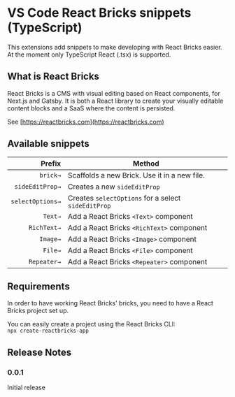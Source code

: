 # VS Code React Bricks snippets (TypeScript)

This extensions add snippets to make developing with React Bricks easier. At the moment only TypeScript React (.tsx) is supported.

## What is React Bricks

React Bricks is a CMS with visual editing based on React components, for Next.js and Gatsby. It is both a React library to create your visually editable content blocks and a SaaS where the content is persisted.

See [https://reactbricks.com](https://reactbricks.com)

## Available snippets

|           Prefix | Method                                              |
| ---------------: | --------------------------------------------------- |
|         `brick→` | Scaffolds a new Brick. Use it in a new file.        |
|  `sideEditProp→` | Creates a new `sideEditProp`                        |
| `selectOptions→` | Creates `selectOptions` for a select `sideEditProp` |
|          `Text→` | Add a React Bricks `<Text>` component               |
|      `RichText→` | Add a React Bricks `<RichText>` component           |
|         `Image→` | Add a React Bricks `<Image>` component              |
|          `File→` | Add a React Bricks `<File>` component               |
|      `Repeater→` | Add a React Bricks `<Repeater>` component           |

## Requirements

In order to have working React Bricks' bricks, you need to have a React Bricks project set up.

You can easily create a project using the React Bricks CLI:  
`npx create-reactbricks-app`

## Release Notes

### 0.0.1

Initial release
